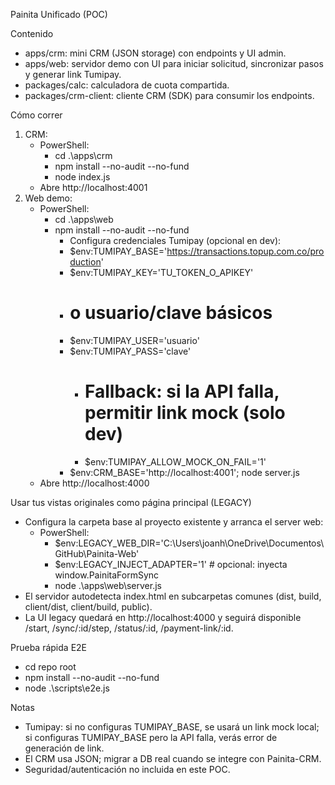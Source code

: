 Painita Unificado (POC)

Contenido
- apps/crm: mini CRM (JSON storage) con endpoints y UI admin.
- apps/web: servidor demo con UI para iniciar solicitud, sincronizar pasos y generar link Tumipay.
- packages/calc: calculadora de cuota compartida.
- packages/crm-client: cliente CRM (SDK) para consumir los endpoints.

Cómo correr
1. CRM:
   - PowerShell:
     - cd .\apps\crm
     - npm install --no-audit --no-fund
     - node index.js
   - Abre http://localhost:4001
2. Web demo:
   - PowerShell:
     - cd .\apps\web
     - npm install --no-audit --no-fund
          - Configura credenciales Tumipay (opcional en dev):
          - $env:TUMIPAY_BASE='https://transactions.topup.com.co/production'
          - $env:TUMIPAY_KEY='TU_TOKEN_O_APIKEY'
          - # o usuario/clave básicos
          - $env:TUMIPAY_USER='usuario'
          - $env:TUMIPAY_PASS='clave'
             - # Fallback: si la API falla, permitir link mock (solo dev)
             - $env:TUMIPAY_ALLOW_MOCK_ON_FAIL='1'
       - $env:CRM_BASE='http://localhost:4001'; node server.js
   - Abre http://localhost:4000

Usar tus vistas originales como página principal (LEGACY)
- Configura la carpeta base al proyecto existente y arranca el server web:
   - PowerShell:
      - $env:LEGACY_WEB_DIR='C:\\Users\\joanh\\OneDrive\\Documentos\\GitHub\\Painita-Web'
      - $env:LEGACY_INJECT_ADAPTER='1'   # opcional: inyecta window.PainitaFormSync
      - node .\\apps\\web\\server.js
- El servidor autodetecta index.html en subcarpetas comunes (dist, build, client/dist, client/build, public).
- La UI legacy quedará en http://localhost:4000 y seguirá disponible /start, /sync/:id/step, /status/:id, /payment-link/:id.

Prueba rápida E2E
   - cd repo root
   - npm install --no-audit --no-fund
   - node .\scripts\e2e.js

Notas
- Tumipay: si no configuras TUMIPAY_BASE, se usará un link mock local; si configuras TUMIPAY_BASE pero la API falla, verás error de generación de link.
- El CRM usa JSON; migrar a DB real cuando se integre con Painita-CRM.
- Seguridad/autenticación no incluida en este POC.
